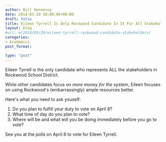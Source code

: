 ```yaml
---
author: Bill Hennessy
date: 2014-03-29 10:00:06+00:00
draft: false
title: Eileen Tyrrell Is Only Rockwood Candidate In It For All Stakeholders
layout: blog
#url: e/2014/03/29/eileen-tyrrell-rockwood-candidate-stakeholders/
categories:
- Academics
post_format:

type: "post"
---
```




Eileen Tyrrell is the only candidate who represents ALL the stakeholders in Rockwood School District.

While other candidates focus on _more money for the system_, Eileen focuses on using Rockwood's (embarrassingly) ample resources better.

Here's what you need to ask youself:




  1. Do you plan to fulfill your duty to vote on April 8?
  2. What time of day do you plan to vote?
  3. Where will be and what will you be doing immediately before you go to vote?




See you at the polls on April 8 to vote for Eileen Tyrrell.
